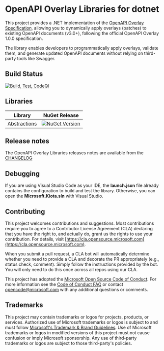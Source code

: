 # OpenAPI Overlay Libraries for dotnet

This project provides a .NET implementation of the [OpenAPI Overlay Specification](https://spec.openapis.org/overlay/latest.html), allowing you to dynamically apply overlays (patches) to existing OpenAPI documents (v3.0+), following the official OpenAPI Overlay 1.0.0 specification.

The library enables developers to programmatically apply overlays, validate them, and generate updated OpenAPI documents without relying on third-party tools like Swagger.


## Build Status

[![Build, Test, CodeQl](https://github.com/microsoft/kiota-abstractions-dotnet/actions/workflows/build-and-test.yml/badge.svg?branch=main)](https://github.com/microsoft/kiota-abstractions-dotnet/actions/workflows/build-and-test.yml)

## Libraries

| Library                                                              | NuGet Release                                                                                                                                                                              |
|----------------------------------------------------------------------|--------------------------------------------------------------------------------------------------------------------------------------------------------------------------------------------|
| [Abstractions](./src/abstractions/README.md)                         | [![NuGet Version](https://img.shields.io/nuget/vpre/Microsoft.Kiota.Abstractions?label=Latest&logo=nuget)](https://www.nuget.org/packages/Microsoft.Kiota.Abstractions/)                       |

## Release notes

The OpenAPI Overlay Libraries releases notes are available from the [CHANGELOG](CHANGELOG.md)

## Debugging

If you are using Visual Studio Code as your IDE, the **launch.json** file already contains the configuration to build and test the library. Otherwise, you can open the **Microsoft.Kiota.sln** with Visual Studio.

## Contributing

This project welcomes contributions and suggestions.  Most contributions require you to agree to a
Contributor License Agreement (CLA) declaring that you have the right to, and actually do, grant us
the rights to use your contribution. For details, visit [https://cla.opensource.microsoft.com](https://cla.opensource.microsoft.com).

When you submit a pull request, a CLA bot will automatically determine whether you need to provide
a CLA and decorate the PR appropriately (e.g., status check, comment). Simply follow the instructions
provided by the bot. You will only need to do this once across all repos using our CLA.

This project has adopted the [Microsoft Open Source Code of Conduct](https://opensource.microsoft.com/codeofconduct/).
For more information see the [Code of Conduct FAQ](https://opensource.microsoft.com/codeofconduct/faq/) or
contact [opencode@microsoft.com](mailto:opencode@microsoft.com) with any additional questions or comments.

## Trademarks

This project may contain trademarks or logos for projects, products, or services. Authorized use of Microsoft
trademarks or logos is subject to and must follow
[Microsoft's Trademark & Brand Guidelines](https://www.microsoft.com/legal/intellectualproperty/trademarks/usage/general).
Use of Microsoft trademarks or logos in modified versions of this project must not cause confusion or imply Microsoft sponsorship.
Any use of third-party trademarks or logos are subject to those third-party's policies.